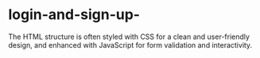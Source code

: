 # login-and-sign-up-
The HTML structure is often styled with CSS for a clean and user-friendly design, and enhanced with JavaScript for form validation and interactivity.
